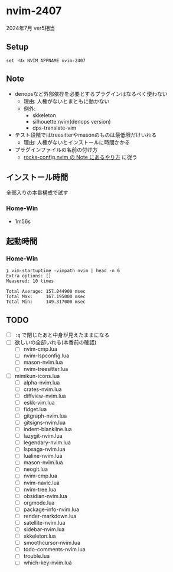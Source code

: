 # nvim-2407

2024年7月 ver5相当

## Setup

```fish
set -Ux NVIM_APPNAME nvim-2407
```

## Note

- denopsなど外部依存を必要とするプラグインはなるべく使わない
    - 理由: 人権がないとまともに動かない
    - 例外:
        - skkeleton
        - silhouette.nvim(denops version)
        - dps-translate-vim
- テスト段階ではtreesitterやmasonのものは最低限だけいれる
    - 理由: 人権がないとインストールに時間かかる
- プラグインファイルの名前の付け方
    - [rocks-config.nvim の Note にあるやり方](https://github.com/nvim-neorocks/rocks-config.nvim?tab=readme-ov-file#options) に従う

## インストール時間

全部入りの本番構成で試す

### Home-Win

- 1m56s

## 起動時間

### Home-Win

```shell
❯ vim-startuptime -vimpath nvim | head -n 6
Extra options: []
Measured: 10 times

Total Average: 157.044900 msec
Total Max:     167.195000 msec
Total Min:     149.317000 msec
```

## TODO

- [ ] `:q` で閉じたあと中身が見えたままになる
- [ ] 欲しいの全部いれる(本番前の確認)
    - [ ] nvim-cmp.lua
    - [ ] nvim-lspconfig.lua
    - [ ] mason-nvim.lua
    - [ ] nvim-treesitter.lua
- [ ] mimikun-icons.lua
    - [ ] alpha-nvim.lua
    - [ ] crates-nvim.lua
    - [ ] diffview-nvim.lua
    - [ ] eskk-vim.lua
    - [ ] fidget.lua
    - [ ] gitgraph-nvim.lua
    - [ ] gitsigns-nvim.lua
    - [ ] indent-blankline.lua
    - [ ] lazygit-nvim.lua
    - [ ] legendary-nvim.lua
    - [ ] lspsaga-nvim.lua
    - [ ] lualine-nvim.lua
    - [ ] mason-nvim.lua
    - [ ] neogit.lua
    - [ ] nvim-cmp.lua
    - [ ] nvim-navic.lua
    - [ ] nvim-tree.lua
    - [ ] obsidian-nvim.lua
    - [ ] orgmode.lua
    - [ ] package-info-nvim.lua
    - [ ] render-markdown.lua
    - [ ] satellite-nvim.lua
    - [ ] sidebar-nvim.lua
    - [ ] skkeleton.lua
    - [ ] smoothcursor-nvim.lua
    - [ ] todo-comments-nvim.lua
    - [ ] trouble.lua
    - [ ] which-key-nvim.lua
